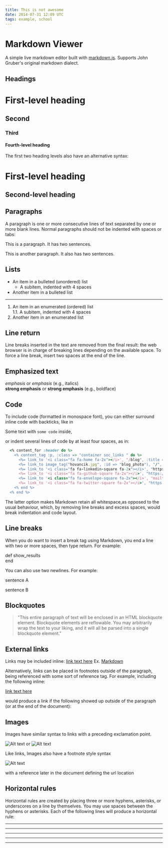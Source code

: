 ```yaml
---
title: This is not awesome
date: 2014-07-31 12:09 UTC
tags: example, school
---
```


Markdown Viewer
==========

A simple live markdown editor built with [markdown.js](https://github.com/evilstreak/markdown-js). Supports John Gruber's original markdown dialect.

Headings
-----

# First-level heading
## Second
### Third
#### Fourth-level heading

The first two heading levels also have an alternative syntax:

First-level heading
===================
 
Second-level heading
--------------------

Paragraphs
----------
A paragraph is one or more consecutive lines of text separated by one or more blank lines. Normal paragraphs should not be indented with spaces or tabs:

This is a paragraph. It has two sentences.

This is another paragraph. It also has 
two sentences.

Lists
--------
* An item in a bulleted (unordered) list
    * A subitem, indented with 4 spaces
* Another item in a bulleted list  
- - -
1. An item in an enumerated (ordered) list  
    1.1. A subitem, indented with 4 spaces
2. Another item in an enumerated list

Line return
----------
Line breaks inserted in the text are removed from the final result: the web browser is in charge of breaking lines depending on the available space. To force a line break, insert two spaces at the end of the line.

Emphasized text
-----------------
*emphasis* or _emphasis_  (e.g., italics)  
**strong emphasis** or __strong emphasis__ (e.g., boldface)

Code
--------------
To include code (formatted in monospace font), you can either surround inline code with backticks, like in

Some text with `some code` inside,

or indent several lines of code by at least four spaces, as in:

```ruby
  <% content_for :header do %>
    <% content_tag :p, :class => "container soc_links " do %>
      <%= link_to '<i class="fa fa-home fa-2x"></i>', "/blog", :title => "Back to Blog" %>
      <%= link_to image_tag("hovancik.jpg", :id => "blog_photo"), "/", :title => "Back to Home page" %>
      <%= link_to '<i class="fa fa-linkedin-square fa-2x"></i>', "https://www.linkedin.com/in/janhovancik", :title => "LinkedIn profile" %>
      <%= link_to '<i class="fa fa-github-square fa-2x"></i>', "https://www.github.com/hovancik", :title => "Github" %>
      <%= link_to '<i class="fa fa-envelope-square fa-2x"></i>', "mailto:conta.srdr@gmail.com", :title => "Email" %>
      <%= link_to '<i class="fa fa-twitter-square fa-2x"></i>', "https://www.twitter.com/JanHovancik", :title => "Twitter" %>
    <% end %>
  <% end %>  
```

The latter option makes Markdown retain all whitespace,as opposed to the usual behaviour, which, by removing line breaks and excess spaces, would break indentation and code layout.

Line breaks
-------------
When you do want to insert a break tag using Markdown, you end a line with two or more spaces, then type return. For example:

def show_results  
end  

You can also use two newlines. For example:  

sentence A

sentence B

Blockquotes
--------

> "This entire paragraph of text will be enclosed in an HTML blockquote element.
Blockquote elements are reflowable. You may arbitrarily
wrap the text to your liking, and it will all be parsed
into a single blockquote element."

External links
------
Links may be included inline:
[link text here](link.address.here)
Ex. [Markdown](http://en.wikipedia.com/wiki/Markdown)

Alternatively, links can be placed in footnotes outside of the paragraph, being referenced with some sort of reference tag. For example, including the following inline:

[link text here][linkref]

would produce a link if the following showed up outside of the paragraph (or at the end of the document):

[linkref]: link.address.here "link title here"

Images
---------------
Images have similar syntax to links with a preceding exclamation point.

![Alt text](/path/to/img.jpg)
or
![Alt text](/path/to/img.jpg "Optional title")

Like links, Images also have a footnote style syntax

![Alt text][id]

with a reference later in the document defining the url location

[id]: url/to/image  "Optional title attribute"

Horizontal rules
-----------------
Horizontal rules are created by placing three or more hyphens, asterisks, or underscores on a line by themselves. You may use spaces between the hyphens or asterisks. Each of the following lines will produce a horizontal rule:
* * *
***
*****
-----------------------------
- - -

